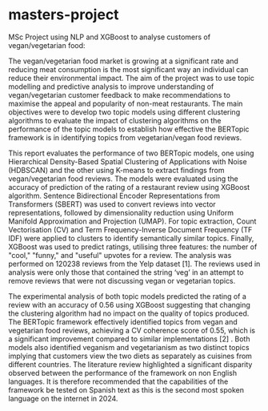 # masters-project
MSc Project using NLP and XGBoost to analyse customers of vegan/vegetarian food: 

The vegan/vegetarian food market is growing at a significant rate and reducing meat consumption is the most significant way an individual can reduce their environmental impact. The aim of the project was to use topic modelling and predictive analysis to improve understanding of vegan/vegetarian customer feedback to make recommendations to maximise the appeal and popularity of non-meat restaurants. The main objectives were to develop two topic models using different clustering algorithms to evaluate the impact of clustering algorithms on the performance of the topic models to establish how effective the BERTopic framework is in identifying topics from vegetarian/vegan food reviews.

This report evaluates the performance of two BERTopic models, one using Hierarchical Density-Based Spatial Clustering of Applications with Noise (HDBSCAN) and the other using K-means to extract findings from vegan/vegetarian food reviews. The models were evaluated using the accuracy of prediction of the rating of a restaurant review using XGBoost algorithm. 
Sentence Bidirectional Encoder Representations from Transformers (SBERT) was used to convert reviews into vector representations, followed by dimensionality reduction using Uniform Manifold Approximation and Projection (UMAP). 
For topic extraction, Count Vectorisation (CV) and Term Frequency-Inverse Document Frequency (TF IDF) were applied to clusters to identify semantically similar topics. Finally, XGBoost was used to predict ratings, utilising three features: the number of "cool," "funny," and "useful" upvotes for a review.
The analysis was performed on 120238 reviews from the Yelp dataset [1]. The reviews used in analysis were only those that contained the string ‘veg’ in an attempt to remove reviews that were not discussing vegan or vegetarian topics.

The experimental analysis of both topic models predicted the rating of a review with an accuracy of 0.56 using XGBoost suggesting that changing the clustering algorithm had no impact on the quality of topics produced. The BERTopic framework effectively identified topics from vegan and vegetarian food reviews, achieving a CV coherence score of 0.55, which is a significant improvement compared to similar implementations [2] . Both models also identified veganism and vegetarianism as two distinct topics implying that customers view the two diets as separately as cuisines from different countries. The literature review highlighted a significant disparity observed between the performance of the framework on non English languages. It is therefore recommended that the capabilities of the framework be tested on Spanish text as this is the second most spoken language on the internet in 2024.

